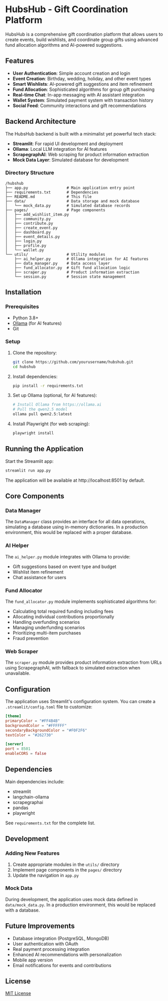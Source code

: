# HubsHub - Gift Coordination Platform

HubsHub is a comprehensive gift coordination platform that allows users to create events, build wishlists, and coordinate group gifts using advanced fund allocation algorithms and AI-powered suggestions.

## Features

- **User Authentication**: Simple account creation and login
- **Event Creation**: Birthday, wedding, holiday, and other event types
- **Smart Wishlists**: AI-powered gift suggestions and item refinement
- **Fund Allocation**: Sophisticated algorithms for group gift purchasing
- **Real-time Chat**: In-app messaging with AI assistant integration
- **Wallet System**: Simulated payment system with transaction history
- **Social Feed**: Community interactions and gift recommendations

## Backend Architecture

The HubsHub backend is built with a minimalist yet powerful tech stack:

- **Streamlit**: For rapid UI development and deployment
- **Ollama**: Local LLM integration for AI features
- **ScrapegraphAI**: Web scraping for product information extraction
- **Mock Data Layer**: Simulated database for development

### Directory Structure

```
/hubshub
├── app.py                 # Main application entry point
├── requirements.txt       # Dependencies
├── README.md              # This file
├── data/                  # Data storage and mock database
│   └── mock_data.py       # Simulated database records
├── pages/                 # Page components
│   ├── add_wishlist_item.py
│   ├── community.py
│   ├── contribute.py
│   ├── create_event.py
│   ├── dashboard.py
│   ├── event_details.py
│   ├── login.py
│   ├── profile.py
│   └── wallet.py
└── utils/                 # Utility modules
    ├── ai_helper.py       # Ollama integration for AI features
    ├── data_manager.py    # Data access layer
    ├── fund_allocator.py  # Gift fund allocation logic
    ├── scraper.py         # Product information extraction
    └── session.py         # Session state management
```

## Installation

### Prerequisites

- Python 3.8+
- [Ollama](https://ollama.ai/download) (for AI features)
- Git

### Setup

1. Clone the repository:
   ```bash
   git clone https://github.com/yourusername/hubshub.git
   cd hubshub
   ```

2. Install dependencies:
   ```bash
   pip install -r requirements.txt
   ```

3. Set up Ollama (optional, for AI features):
   ```bash
   # Install Ollama from https://ollama.ai
   # Pull the qwen2.5 model
   ollama pull qwen2.5:latest
   ```

4. Install Playwright (for web scraping):
   ```bash
   playwright install
   ```

## Running the Application

Start the Streamlit app:

```bash
streamlit run app.py
```

The application will be available at http://localhost:8501 by default.

## Core Components

### Data Manager

The `DataManager` class provides an interface for all data operations, simulating a database using in-memory dictionaries. In a production environment, this would be replaced with a proper database.

### AI Helper

The `ai_helper.py` module integrates with Ollama to provide:
- Gift suggestions based on event type and budget
- Wishlist item refinement
- Chat assistance for users

### Fund Allocator

The `fund_allocator.py` module implements sophisticated algorithms for:
- Calculating total required funding including fees
- Allocating individual contributions proportionally
- Handling overfunding scenarios
- Managing underfunding scenarios
- Prioritizing multi-item purchases
- Fraud prevention

### Web Scraper

The `scraper.py` module provides product information extraction from URLs using ScrapegraphAI, with fallback to simulated extraction when unavailable.

## Configuration

The application uses Streamlit's configuration system. You can create a `.streamlit/config.toml` file to customize:

```toml
[theme]
primaryColor = "#FF4B4B"
backgroundColor = "#FFFFFF"
secondaryBackgroundColor = "#F0F2F6"
textColor = "#262730"

[server]
port = 8501
enableCORS = false
```

## Dependencies

Main dependencies include:
- streamlit
- langchain-ollama
- scrapegraphai
- pandas
- playwright

See `requirements.txt` for the complete list.

## Development

### Adding New Features

1. Create appropriate modules in the `utils/` directory
2. Implement page components in the `pages/` directory
3. Update the navigation in `app.py`

### Mock Data

During development, the application uses mock data defined in `data/mock_data.py`. In a production environment, this would be replaced with a database.

## Future Improvements

- Database integration (PostgreSQL, MongoDB)
- User authentication with OAuth
- Real payment processing integration
- Enhanced AI recommendations with personalization
- Mobile app version
- Email notifications for events and contributions

## License

[MIT License](LICENSE) 
